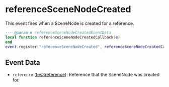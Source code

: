 # referenceSceneNodeCreated

This event fires when a SceneNode is created for a reference.

```lua
--- @param e referenceSceneNodeCreatedEventData
local function referenceSceneNodeCreatedCallback(e)
end
event.register("referenceSceneNodeCreated", referenceSceneNodeCreatedCallback)
```

## Event Data

* `reference` ([tes3reference](../../types/tes3reference)): Reference that the SceneNode was created for.

